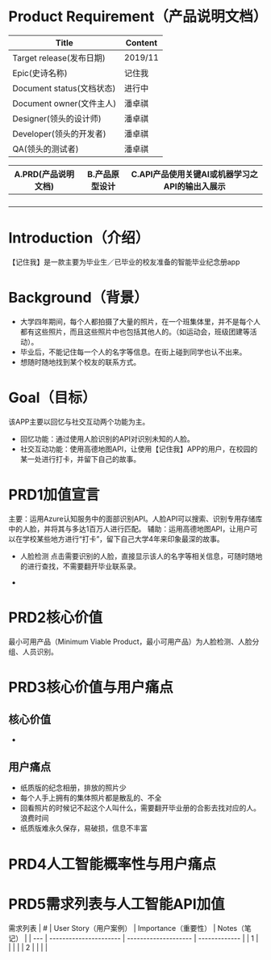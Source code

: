 # Product Requirement（产品说明文档）

| Title                     | Content |
| ------------------------- | ------- |
| Target release(发布日期)  | 2019/11 |
| Epic(史诗名称)            | 记住我  |
| Document status(文档状态) | 进行中  |
| Document owner(文件主人)  | 潘卓祺  |
| Designer(领头的设计师)    | 潘卓祺  |
| Developer(领头的开发者)   | 潘卓祺  |
| QA(领头的测试者)          | 潘卓祺  |



| A.PRD(产品说明文档) | B.产品原型设计 | C.API产品使用关键AI或机器学习之API的输出入展示 |
| ------------------- | -------------- | ----------------------------------------------- |
|                     |                |                                                 |
|                     |                |                                                 |
|                     |                |                                                 |
|                     |                |                                                 |



# Introduction（介绍）
【记住我】是一款主要为毕业生／已毕业的校友准备的智能毕业纪念册app

# Background（背景）
- 大学四年期间，每个人都拍摄了大量的照片，在一个班集体里，并不是每个人都有这些照片，而且这些照片中也包括其他人的。（如运动会，班级团建等活动）。
- 毕业后，不能记住每一个人的名字等信息。在街上碰到同学也认不出来。
- 想随时随地找到某个校友的联系方式。

# Goal（目标）
该APP主要以回忆与社交互动两个功能为主。
- 回忆功能：通过使用人脸识别的API对识别未知的人脸。
- 社交互动功能：使用高德地图API，让使用【记住我】APP的用户，在校园的某一处进行打卡，并留下自己的故事。


# PRD1加值宣言
主要：运用Azure认知服务中的面部识别API。人脸API可以搜索、识别专用存储库中的人脸，并将其与多达1百万人进行匹配。
辅助：运用高德地图API，让用户可以在学校某些地方进行“打卡”，留下自己大学4年来印象最深的故事。

- 人脸检测
点击需要识别的人脸，直接显示该人的名字等相关信息，可随时随地的进行查找，不需要翻开毕业联系录。

- 


# PRD2核心价值
最小可用产品（Minimum Viable Product，最小可用产品）为人脸检测、人脸分组、人员识别。


# PRD3核心价值与用户痛点
## 核心价值
- 

## 用户痛点
- 纸质版的纪念相册，排放的照片少
- 每个人手上拥有的集体照片都是散乱的、不全
- 回看照片的时候记不起这个人叫什么，需要翻开毕业册的合影去找对应的人。浪费时间
- 纸质版难永久保存，易破损，信息不丰富


# PRD4人工智能概率性与用户痛点 

# PRD5需求列表与人工智能API加值
需求列表
| #   | User Story（用户案例） | Importance（重要性） | Notes（笔记） |
| --- | ---------------------- | -------------------- | ------------- |
| 1   |                        |                      |               |
| 2   |                        |                      |               |









